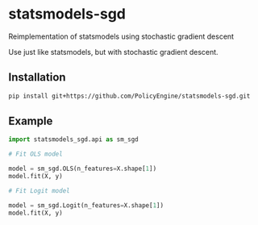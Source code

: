 # statsmodels-sgd

Reimplementation of statsmodels using stochastic gradient descent

Use just like statsmodels, but with stochastic gradient descent.

## Installation

```bash
pip install git+https://github.com/PolicyEngine/statsmodels-sgd.git
```

## Example

```python
import statsmodels_sgd.api as sm_sgd

# Fit OLS model

model = sm_sgd.OLS(n_features=X.shape[1])
model.fit(X, y)

# Fit Logit model

model = sm_sgd.Logit(n_features=X.shape[1])
model.fit(X, y)
```
